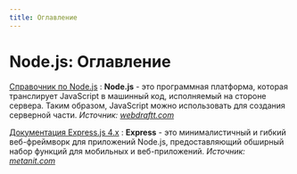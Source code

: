```yaml
---
title: Оглавление
---
```


# Node.js: Оглавление

[Справочник по Node.js](tutorial/about.md)
: **Node.js** - это программная платформа, которая транслирует JavaScript в машинный код, исполняемый на стороне сервера. Таким образом, JavaScript можно использовать для создания серверной части. _Источник: [webdraftt.com](https://webdraftt.com/tutorial/nodejs)_

[Документация Express.js 4.x](expressjs4/installing.md)
: **Express** - это минималистичный и гибкий веб-фреймворк для приложений Node.js, предоставляющий обширный набор функций для мобильных и веб-приложений. _Источник: [metanit.com](https://metanit.com/web/nodejs/1.1.php)_